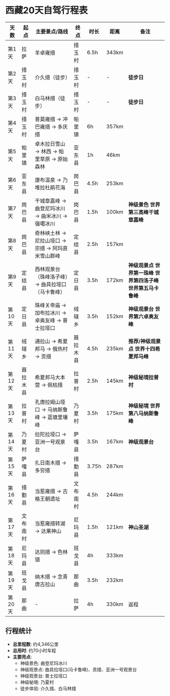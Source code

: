 # 西藏20天自驾行程表

| 天数 | 起点 | 主要景点/路线 | 终点 | 时长 | 距离 | 备注 |
|------|------|---------------|------|------|------|------|
| 第1天 | 拉萨 | 羊卓雍措 | 措玉村 | 6.5h | 343km | |
| 第2天 | 措玉村 | 介久措（徒步） | 措玉村 | - | - | **徒步日** |
| 第3天 | 措玉村 | 白马林措（徒步） | 措玉村 | - | - | **徒步日** |
| 第4天 | 措玉村 | 普莫雍措 → 冲巴雍措 → 多庆措 | 帕里镇 | 6h | 357km | |
| 第5天 | 帕里镇 | 卓木拉日雪山 → 林西 → 帕里草原 → 原始森林 | 亚东县 | 1h | 46km | |
| 第6天 | 亚东县 | 康布温泉 → 乃堆拉杜鹃花海 | 岗巴县 | 4.5h | 253km | |
| 第7天 | 岗巴县 | 干城章嘉峰 → 曲登尼玛冰川 → 曲米冰川 → 强噶冰川 | 岗巴县 | 1.5h | 100km | **神级景色** **世界第三高峰干城章嘉峰** |
| 第8天 | 岗巴县 | 奇林峡土林 → 尼拉山垭口 → 宗措 → 阿玛直米雪山群峰 | 定结县 | 2.5h | 157km | |
| 第9天 | 定结县 | 西林观景台（珠峰洛子峰）→ 曲具拉垭口（马卡鲁峰） | 定日县 | 3.5h | 172km | **神级观景点** **世界第一珠峰** **世界第四洛子峰** **世界第五马卡鲁峰**|
| 第10天 | 定日县 | 珠峰关帝庙 → 加布拉冰川 → 卓奥友峰 → 普士拉垭口 | 绒辖乡 | 3.5h | 152km | **神级观景台** **世界第六卓奥友峰** |
| 第11天 | 绒辖乡 | 通拉山 → 希夏邦马 → 俄热村 → 贡措 | 聂拉木县 | 4.5h | 235km | **推荐/神级观景点** **世界十四希夏邦马峰**|
| 第12天 | 聂拉木县 | 希夏邦马大本营 → 佩枯措 | 拉普村 | 2.5h | 145km |**神级秘境拉普村** |
| 第13天 | 拉普村 | 孔唐拉姆山垭口 → 马纳斯鲁峰 → 蓝塘里壤峰 | 乃夏村 | 3.5h | 175km | **神级秘境** **世界第八马纳斯鲁峰**|
| 第14天 | 乃夏村 | 拉陀拉垭口 → 亚洲一号观景台 | 萨嘎县 | 3.5h | 167km | **神级观景台** |
| 第15天 | 萨嘎县 | 扎日南木措 → 多穷措 | 措勤县 | 3.75h | 287km | |
| 第16天 | 措勤县 | 当惹雍措 → 古格王朝遗址 | 文布南村 | 4.5h | 244km | |
| 第17天 | 文布南村 | 当惹雍措转湖 → 达果神山 | 尼玛县 | 1.5h | 121km |**神山圣湖** |
| 第18天 | 尼玛县 | 达则措 → 色林错 | 班戈县 | 4h | 333km | |
| 第19天 | 班戈县 | 纳木措 → 念青唐古拉山 | 那曲 | 3.5h | 232km | |
| 第20天 | 那曲 | - | 拉萨 | 4h | 330km | 返程 |

## 行程统计
- **总里程数**: 约4,346公里
- **总用时**: 约70小时车程
- **主要亮点**: 
  - 神级景色: 曲登尼玛冰川
  - 神级观景点: 曲具拉垭口(马卡鲁峰)、贡措、亚洲一号观景台
  - 神级观景台: 普士拉垭口
  - 神级秘境: 乃夏村
  - 徒步体验: 介久措、白马林措
